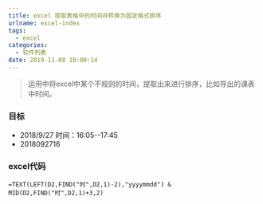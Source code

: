 ```yaml
---
title: excel 提取表格中的时间并转换为固定格式排序
urlname: excel-index
tags:
  - excel
categories:
  - 软件列表
date: 2019-11-08 10:00:14
---
```

<!-- Hexo daybreak git vb.net 健康 博客设置 网络日志 软件列表 魔法书签 -->
<!--![图]() -->
<!--[]() -->

> 运用中将excel中某个不规则的时间，提取出来进行排序，比如导出的课表中时间。

<!-- more -->

### 目标
- 2018/9/27 时间：16:05--17:45 
- 2018092716

### excel代码
```
=TEXT(LEFT(D2,FIND("时",D2,1)-2),"yyyymmdd") & MID(D2,FIND("时",D2,1)+3,2)
```


